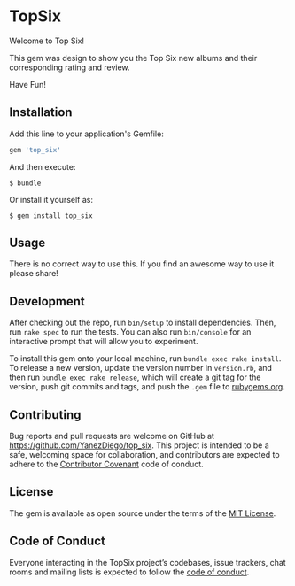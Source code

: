 # TopSix

Welcome to Top Six!

This gem was design to show you the Top Six new albums and their corresponding rating and review.

Have Fun!

## Installation

Add this line to your application's Gemfile:

```ruby
gem 'top_six'
```

And then execute:

    $ bundle

Or install it yourself as:

    $ gem install top_six

## Usage

There is no correct way to use this. If you find an awesome way to use it please share!

## Development

After checking out the repo, run `bin/setup` to install dependencies. Then, run `rake spec` to run the tests. You can also run `bin/console` for an interactive prompt that will allow you to experiment.

To install this gem onto your local machine, run `bundle exec rake install`. To release a new version, update the version number in `version.rb`, and then run `bundle exec rake release`, which will create a git tag for the version, push git commits and tags, and push the `.gem` file to [rubygems.org](https://rubygems.org).

## Contributing

Bug reports and pull requests are welcome on GitHub at https://github.com/YanezDiego/top_six. This project is intended to be a safe, welcoming space for collaboration, and contributors are expected to adhere to the [Contributor Covenant](http://contributor-covenant.org) code of conduct.

## License

The gem is available as open source under the terms of the [MIT License](https://opensource.org/licenses/MIT).

## Code of Conduct

Everyone interacting in the TopSix project’s codebases, issue trackers, chat rooms and mailing lists is expected to follow the [code of conduct](https://github.com/YanezDiego/top_six/blob/master/CODE_OF_CONDUCT.md).
